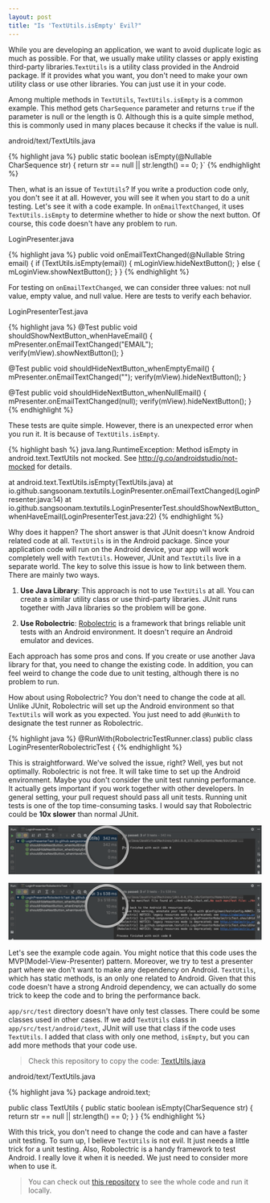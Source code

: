 ```yaml
---
layout: post
title: "Is 'TextUtils.isEmpty' Evil?"
---
```


While you are developing an application, we want to avoid duplicate logic as much as possible. For that, we usually make utility classes or apply existing third-party libraries.`TextUtils` is a utility class provided in the Android package. If it provides what you want, you don't need to make your own utility class or use other libraries. You can just use it in your code.

Among multiple methods in `TextUtils`, `TextUtils.isEmpty` is a common example. This method gets `CharSequence` parameter and returns `true` if the parameter is null or the length is 0. Although this is a quite simple method, this is commonly used in many places because it checks if the value is null.

<p class="code-label">android/text/TextUtils.java</p>
{% highlight java %}
public static boolean isEmpty(@Nullable CharSequence str) {
    return str == null || str.length() == 0;
}`
{% endhighlight %}

Then, what is an issue of `TextUtils`? If you write a production code only, you don't see it at all. However, you will see it when you start to do a unit testing. Let's see it with a code example. In `onEmailTextChanged`, it uses `TextUtils.isEmpty` to determine whether to hide or show the next button. Of course, this code doesn't have any problem to run.

<p class="code-label">LoginPresenter.java</p>
{% highlight java %}
public void onEmailTextChanged(@Nullable String email) {
    if (TextUtils.isEmpty(email)) {
        mLoginView.hideNextButton();
    } else {
        mLoginView.showNextButton();
    }
}
{% endhighlight %}

For testing on `onEmailTextChanged`, we can consider three values: not null value, empty value, and null value. Here are tests to verify each behavior.

<p class="code-label">LoginPresenterTest.java</p>
{% highlight java %}
@Test
public void shouldShowNextButton_whenHaveEmail() {
    mPresenter.onEmailTextChanged("EMAIL");
    verify(mView).showNextButton();
}

@Test
public void shouldHideNextButton_whenEmptyEmail() {
    mPresenter.onEmailTextChanged("");
    verify(mView).hideNextButton();
}

@Test
public void shouldHideNextButton_whenNullEmail() {
    mPresenter.onEmailTextChanged(null);
    verify(mView).hideNextButton();
}
{% endhighlight %}

These tests are quite simple. However, there is an unexpected error when you run it. It is because of `TextUtils.isEmpty`.

{% highlight bash %}
java.lang.RuntimeException: Method isEmpty in android.text.TextUtils not mocked. See http://g.co/androidstudio/not-mocked for details.

  at android.text.TextUtils.isEmpty(TextUtils.java)
  at io.github.sangsoonam.textutils.LoginPresenter.onEmailTextChanged(LoginPresenter.java:14)
  at io.github.sangsoonam.textutils.LoginPresenterTest.shouldShowNextButton_whenHaveEmail(LoginPresenterTest.java:22)
{% endhighlight %}

Why does it happen? The short answer is that JUnit doesn't know Android related code at all. `TextUtils` is in the Android package. Since your application code will run on the Android device, your app will work completely well with `TextUtils`. However, JUnit and `TextUtils` live in a separate world. The key to solve this issue is how to link between them. There are mainly two ways.

1. **Use Java Library**:
This approach is not to use `TextUtils` at all. You can create a similar utility class or use third-party libraries. JUnit runs together with Java libraries so the problem will be gone.

2. **Use Robolectric**:
[Robolectric](http://robolectric.org/) is a framework that brings reliable unit tests with an Android environment. It doesn't require an Android emulator and devices.

Each approach has some pros and cons. If you create or use another Java library for that, you need to change the existing code. In addition, you can feel weird to change the code due to unit testing, although there is no problem to run.

How about using Robolectric? You don't need to change the code at all. Unlike JUnit, Robolectric will set up the Android environment so that `TextUtils` will work as you expected. You just need to add `@RunWith` to designate the test runner as Robolectric.

{% highlight java %}
@RunWith(RobolectricTestRunner.class)
public class LoginPresenterRobolectricTest {
{% endhighlight %}

This is straightforward. We've solved the issue, right? Well, yes but not optimally. Robolectric is not free. It will take time to set up the Android environment. Maybe you don't consider the unit test running performance. It actually gets important if you work together with other developers. In general setting, your pull request should pass all unit tests. Running unit tests is one of the top time-consuming tasks. I would say that Robolectric could be **10x slower** than normal JUnit.

![JUnit](/images/2018/12-02/junit.png)

![Robolectric](/images/2018/12-02/robolectric.png)

Let's see the example code again. You might notice that this code uses the MVP(Model-View-Presenter) pattern. Moreover, we try to test a presenter part where we don't want to make any dependency on Android. `TextUtils`, which has static methods, is an only one related to Android. Given that this code doesn't have a strong Android dependency, we can actually do some trick to keep the code and to bring the performance back.

`app/src/test` directory doesn't have only test classes. There could be some classes used in other cases. If we add `TextUtils` class in `app/src/test/android/text`, JUnit will use that class if the code uses `TextUtils`. I added that class with only one method, `isEmpty`, but you can add more methods that your code use.
> Check this repository to copy the code: [TextUtils.java](https://android.googlesource.com/platform/frameworks/base/+/master/core/java/android/text/TextUtils.java)

<p class="code-label">android/text/TextUtils.java</p>
{% highlight java %}
package android.text;

public class TextUtils {
    public static boolean isEmpty(CharSequence str) {
        return str == null || str.length() == 0;
    }
}
{% endhighlight %}

With this trick, you don't need to change the code and can have a faster unit testing. To sum up, I believe `TextUtils` is not evil. It just needs a little trick for a unit testing. Also, Robolectric is a handy framework to test Android. I really love it when it is needed. We just need to consider more when to use it.

> You can check out [this repository](https://github.com/SangsooNam/textutils) to see the whole code and run it locally.
